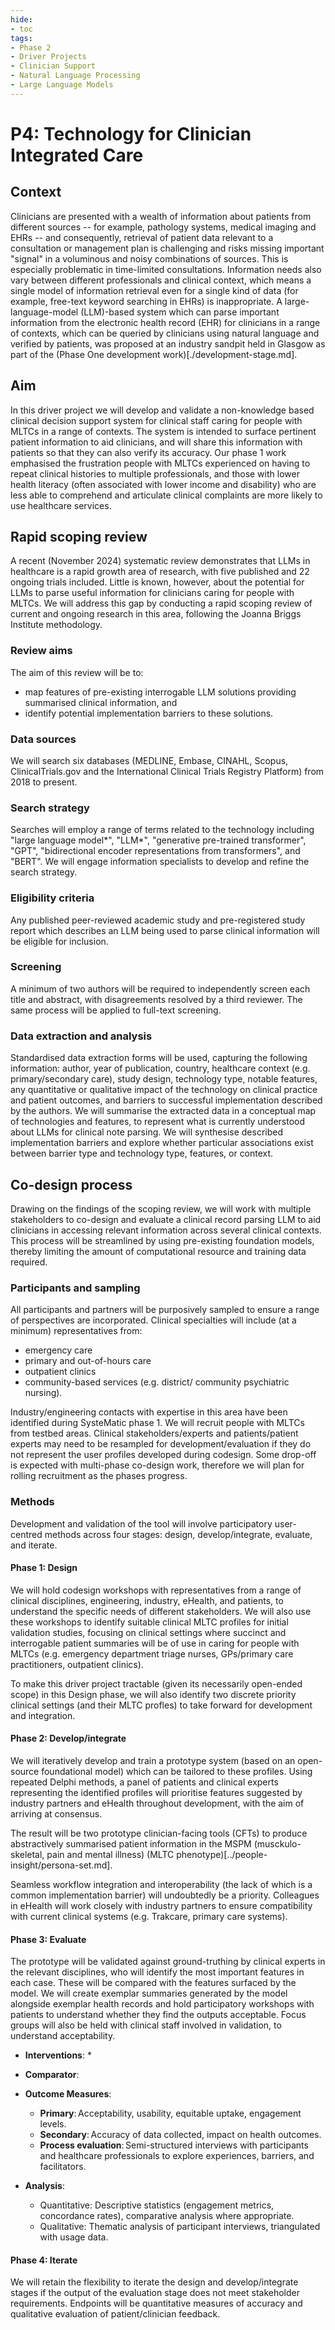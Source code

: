 ```yaml
---
hide:
- toc
tags:
- Phase 2
- Driver Projects
- Clinician Support
- Natural Language Processing
- Large Language Models
---
```


# P4: Technology for Clinician Integrated Care 

## Context
Clinicians are presented with a wealth of information about patients from different sources -- for example, pathology systems, medical imaging and EHRs -- and consequently, retrieval of patient data relevant to a consultation or management plan is challenging and risks missing important "signal" in a voluminous and noisy combinations of sources.  This is especially problematic in time-limited consultations. Information needs also vary between different professionals and clinical context, which means a single model of information retrieval even for a single kind of data (for example, free-text keyword searching in EHRs) is inappropriate. A large-language-model (LLM)-based system which can parse important information from the electronic health record (EHR) for clinicians in a range of contexts, which can be queried by clinicians using natural language and verified by patients, was proposed at an industry sandpit held in Glasgow as part of the (Phase One development work)[./development-stage.md].

## Aim
In this driver project we will develop and validate a non-knowledge based clinical decision support system for clinical staff caring for people with MLTCs in a range of contexts. The system is intended to surface pertinent patient information to aid clinicians, and will share this information with patients so that they can also verify its accuracy. Our phase 1 work emphasised the frustration people with MLTCs experienced on having to repeat clinical histories to multiple professionals, and those with lower health literacy (often associated with lower income and disability) who are less able to comprehend and articulate clinical complaints are more likely to use healthcare services. 

## Rapid scoping review 
A recent (November 2024) systematic review demonstrates that LLMs in healthcare is a rapid growth area of research, with five published and 22 ongoing trials included. Little is known, however, about the potential for LLMs to parse useful information for clinicians caring for people with MLTCs. We will address this gap by conducting a rapid scoping review of current and ongoing research in this area, following the Joanna Briggs Institute methodology. 

### Review aims
The aim of this review will be to:

 * map features of pre-existing interrogable LLM solutions providing summarised clinical information, and
 * identify potential implementation barriers to these solutions.
   
### Data sources
We will search six databases (MEDLINE, Embase, CINAHL, Scopus, ClinicalTrials.gov and the International Clinical Trials Registry Platform) from 2018 to present. 

### Search strategy
Searches will employ a range of terms related to the technology including "large language model*", "LLM*", "generative pre-trained transformer", "GPT",  "bidirectional encoder representations from transformers", and "BERT". We will engage information specialists to develop and refine the search strategy.

### Eligibility criteria
Any published peer-reviewed academic study and pre-registered study report which describes an LLM being used to parse clinical information will be eligible for inclusion.

### Screening
A minimum of two authors will be required to independently screen each title and abstract, with disagreements resolved by a third reviewer. The same process will be applied to full-text screening.

### Data extraction and analysis
Standardised data extraction forms will be used, capturing the following information: author, year of publication, country, healthcare context (e.g. primary/secondary care), study design, technology type, notable features, any quantitative or qualitative impact of the technology on clinical practice and patient outcomes, and barriers to successful implementation described by the authors.
We will summarise the extracted data in a conceptual map of technologies and features, to represent what is currently understood about LLMs for clinical note parsing. We will synthesise described implementation barriers and explore whether particular associations exist between barrier type and technology type, features, or context.  

## Co-design process
Drawing on the findings of the scoping review, we will work with multiple stakeholders to co-design and evaluate a clinical record parsing LLM to aid clinicians in accessing relevant information across several clinical contexts. This process will be streamlined by using pre-existing foundation models, thereby limiting the amount of computational resource and training data required. 

### Participants and sampling
All participants and partners will be purposively sampled to ensure a range of perspectives are incorporated. Clinical specialties will include (at a minimum) representatives from:

   * emergency care
   * primary and out-of-hours care
   * outpatient clinics
   * community-based services (e.g. district/ community psychiatric nursing).

Industry/engineering contacts with expertise in this area have been identified during SysteMatic phase 1. We will recruit people with MLTCs from testbed areas. Clinical stakeholders/experts and patients/patient experts may need to be resampled for development/evaluation if they do not represent the user profiles developed during codesign. Some drop-off is expected with multi-phase co-design work, therefore we will plan for rolling recruitment as the phases progress. 

### Methods
Development and validation of the tool will involve participatory user-centred methods across four stages: design, develop/integrate, evaluate, and iterate.

#### Phase 1: Design
 We will hold codesign workshops with representatives from a range of clinical disciplines, engineering, industry, eHealth, and patients, to understand the specific needs of different stakeholders. We will also use these workshops to identify suitable clinical MLTC profiles for initial validation studies, focusing on clinical settings  where succinct and interrogable patient summaries will be of use in caring for people with MLTCs (e.g. emergency department triage nurses, GPs/primary care practitioners, outpatient clinics). 

To make this driver project tractable (given its necessarily open-ended scope) in this Design phase, we will also identify two discrete priority clinical settings (and their MLTC profles) to take forward for development and integration.  

#### Phase 2: Develop/integrate
We will iteratively develop and train a prototype system (based on an open-source foundational model) which can be tailored to these profiles. Using repeated Delphi methods, a panel of patients and clinical experts representing the identified profiles will prioritise features suggested by industry partners and eHealth throughout development, with the aim of arriving at consensus. 

The result will be two prototype clinician-facing tools (CFTs) to produce abstractively summarised patient information in the MSPM (musckulo-skeletal, pain and mental illness) (MLTC phenotype)[../people-insight/persona-set.md]. 

Seamless workflow integration and interoperability (the lack of which is a common implementation barrier) will undoubtedly be a priority. Colleagues in eHealth will work closely with industry partners to ensure compatibility with current clinical systems (e.g. Trakcare, primary care systems).  

#### Phase 3: Evaluate
The prototype will be validated against ground-truthing by clinical experts in the relevant disciplines, who will identify the most important features in each case. These will be compared with the features surfaced by the model. We will create exemplar summaries generated by the model alongside exemplar health records and hold participatory workshops with patients to understand whether they find the outputs acceptable. Focus groups will also be held with clinical staff involved in validation, to understand acceptability.



 * **Interventions**:
   * 

 * **Comparator**: 

 * **Outcome Measures**:
   * **Primary**: Acceptability, usability, equitable uptake, engagement levels.
   * **Secondary**: Accuracy of data collected, impact on health outcomes.
   * **Process evaluation**: Semi-structured interviews with participants and healthcare professionals to explore experiences, barriers, and facilitators.  

 * **Analysis**:
   * Quantitative: Descriptive statistics (engagement metrics, concordance rates), comparative analysis where appropriate.
   * Qualitative: Thematic analysis of participant interviews, triangulated with usage data.

#### Phase 4: Iterate
We will retain the flexibility to iterate the design and develop/integrate stages if the output of the evaluation stage does not meet stakeholder requirements. Endpoints will be quantitative measures of accuracy and qualitative evaluation of patient/clinician feedback.


